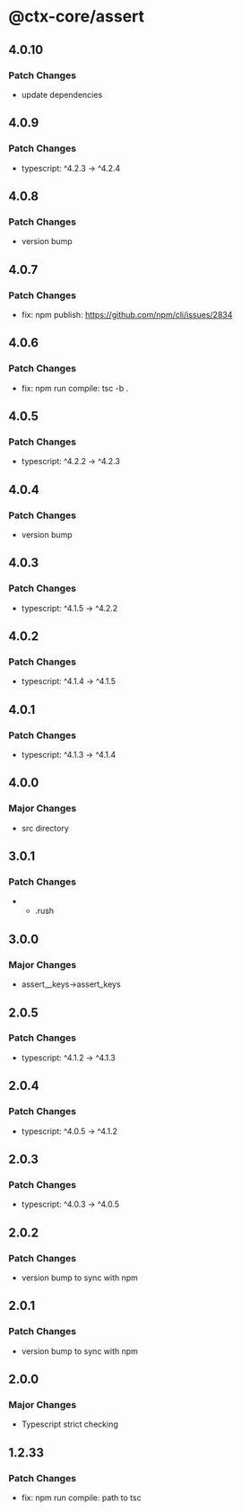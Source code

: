 # @ctx-core/assert

## 4.0.10

### Patch Changes

- update dependencies

## 4.0.9

### Patch Changes

- typescript: ^4.2.3 -> ^4.2.4

## 4.0.8

### Patch Changes

- version bump

## 4.0.7

### Patch Changes

- fix: npm publish: https://github.com/npm/cli/issues/2834

## 4.0.6

### Patch Changes

- fix: npm run compile: tsc -b .

## 4.0.5

### Patch Changes

- typescript: ^4.2.2 -> ^4.2.3

## 4.0.4

### Patch Changes

- version bump

## 4.0.3

### Patch Changes

- typescript: ^4.1.5 -> ^4.2.2

## 4.0.2

### Patch Changes

- typescript: ^4.1.4 -> ^4.1.5

## 4.0.1

### Patch Changes

- typescript: ^4.1.3 -> ^4.1.4

## 4.0.0

### Major Changes

- src directory

## 3.0.1

### Patch Changes

- - .rush

## 3.0.0

### Major Changes

- assert\_\_keys->assert_keys

## 2.0.5

### Patch Changes

- typescript: ^4.1.2 -> ^4.1.3

## 2.0.4

### Patch Changes

- typescript: ^4.0.5 -> ^4.1.2

## 2.0.3

### Patch Changes

- typescript: ^4.0.3 -> ^4.0.5

## 2.0.2

### Patch Changes

- version bump to sync with npm

## 2.0.1

### Patch Changes

- version bump to sync with npm

## 2.0.0

### Major Changes

- Typescript strict checking

## 1.2.33

### Patch Changes

- fix: npm run compile: path to tsc
